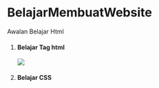 # BelajarMembuatWebsite
Awalan Belajar Html
<ol>
<li><h4>Belajar Tag html</h4></li>
<img src="Pertumuankedua/KelasUtama/pembelajarankedua.png">
<li><h4>Belajar CSS</h4></li>
</ol>
